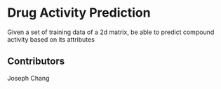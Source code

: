 # Drug Activity Prediction

Given a set of training data of a 2d matrix, be able to predict compound activity based on its attributes

## Contributors
Joseph Chang

